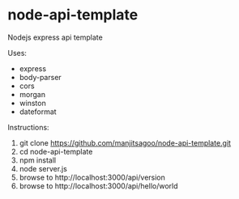 # node-api-template
Nodejs express api template

Uses:
- express
- body-parser
- cors
- morgan
- winston
- dateformat

Instructions:
1. git clone https://github.com/manjitsagoo/node-api-template.git
2. cd node-api-template
3. npm install
4. node server.js
5. browse to http://localhost:3000/api/version
6. browse to http://localhost:3000/api/hello/world

